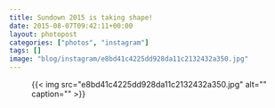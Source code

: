 ```yaml
---
title: Sundown 2015 is taking shape!
date: 2015-08-07T09:42:11+00:00
layout: photopost
categories: ["photos", "instagram"]
tags: []
image: "blog/instagram/e8bd41c4225dd928da11c2132432a350.jpg"
---
```


<figure class="photo photo--square">
  {{< img src="e8bd41c4225dd928da11c2132432a350.jpg" alt="" caption="" >}}

</figure>


